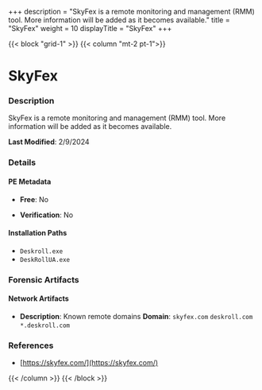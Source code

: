 +++
description = "SkyFex is a remote monitoring and management (RMM) tool. More information will be added as it becomes available."
title = "SkyFex"
weight = 10
displayTitle = "SkyFex"
+++


{{< block "grid-1" >}}
{{< column "mt-2 pt-1">}}

# SkyFex


### Description

SkyFex is a remote monitoring and management (RMM) tool. More information will be added as it becomes available.



**Last Modified**: 2/9/2024

### Details


#### PE Metadata


- **Free**: No

- **Verification**: No




#### Installation Paths
- `Deskroll.exe`
- `DeskRollUA.exe`

### Forensic Artifacts




#### Network Artifacts

- **Description**: Known remote domains
  **Domain**: `skyfex.com` `deskroll.com` `*.deskroll.com`





### References
- [https://skyfex.com/](https://skyfex.com/)



{{< /column >}}
{{< /block >}}
